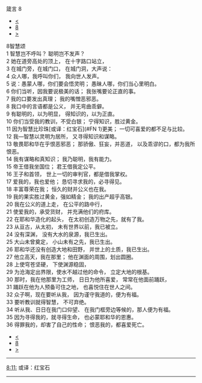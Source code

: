 ﻿





 箴言 8




* [<](bible/PRO07.md)
* [8](bible/PRO.md)
* [>](bible/PRO09.md)



 
8智慧颂  
1 智慧岂不呼叫？ 聪明岂不发声？  
2 她在道旁高处的顶上， 在十字路口站立，  
3 在城门旁，在城门口， 在城门洞，大声说：  
4 众人哪，我呼叫你们， 我向世人发声。  
5 说：愚蒙人哪，你们要会悟灵明； 愚昧人哪，你们当心里明白。  
6 你们当听，因我要说极美的话； 我张嘴要论正直的事。  
7 我的口要发出真理； 我的嘴憎恶邪恶。  
8 我口中的言语都是公义， 并无弯曲乖僻。  
9 有聪明的，以为明显， 得知识的，以为正直。  
10 你们当受我的教训，不受白银； 宁得知识，胜过黄金。     
11 因为智慧比珍珠[或译：红宝石](#FN
1)更美； 一切可喜爱的都不足与比较。  
12 我—智慧以灵明为居所， 又寻得知识和谋略。  
13 敬畏耶和华在乎恨恶邪恶； 那骄傲、狂妄，并恶道， 以及乖谬的口，都为我所恨恶。  
14 我有谋略和真知识； 我乃聪明，我有能力。  
15 帝王借我坐国位； 君王借我定公平。  
16 王子和首领， 世上一切的审判官，都是借我掌权。  
17 爱我的，我也爱他； 恳切寻求我的，必寻得见。  
18 丰富尊荣在我； 恒久的财并公义也在我。  
19 我的果实胜过黄金，强如精金； 我的出产超乎高银。  
20 我在公义的道上走， 在公平的路中行，  
21 使爱我的，承受货财， 并充满他们的府库。     
22 在耶和华造化的起头， 在太初创造万物之先，就有了我。  
23 从亘古，从太初， 未有世界以前，我已被立。  
24 没有深渊， 没有大水的泉源，我已生出。  
25 大山未曾奠定， 小山未有之先，我已生出。  
26 耶和华还没有创造大地和田野， 并世上的土质，我已生出。  
27 他立高天，我在那里； 他在渊面的周围，划出圆圈。  
28 上使穹苍坚硬， 下使渊源稳固，  
29 为沧海定出界限，使水不越过他的命令， 立定大地的根基。  
30 那时，我在他那里为工师， 日日为他所喜爱， 常常在他面前踊跃，  
31 踊跃在他为人预备可住之地， 也喜悦住在世人之间。     
32 众子啊，现在要听从我， 因为谨守我道的，便为有福。  
33 要听教训就得智慧， 不可弃绝。  
34 听从我、日日在我门口仰望、 在我门框旁边等候的，那人便为有福。  
35 因为寻得我的，就寻得生命， 也必蒙耶和华的恩惠。  
36 得罪我的，却害了自己的性命； 恨恶我的，都喜爱死亡。 
* [<](bible/PRO07.md)
* [8](bible/PRO.md)
* [>](bible/PRO09.md)





---


[8:11:](#V11)
或译：红宝石




---









